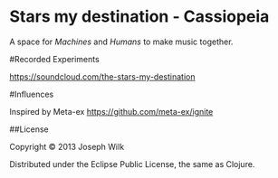 # Stars my destination - Cassiopeia

A space for _Machines_ and _Humans_ to make music together.

#Recorded Experiments

https://soundcloud.com/the-stars-my-destination

#Influences

Inspired by Meta-ex https://github.com/meta-ex/ignite

##License

Copyright © 2013 Joseph Wilk

Distributed under the Eclipse Public License, the same as Clojure.
